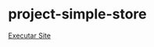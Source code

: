 # project-simple-store

<a href="https://ricardocamarinha.github.io/project-simple-store/store.html">Executar Site</a>
